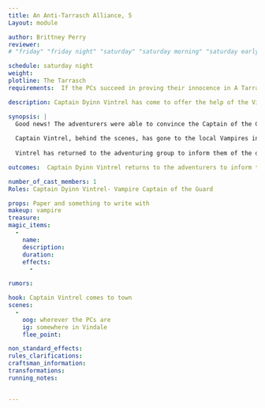 ```yaml
---
title: An Anti-Tarrasch Alliance, 5
Layout: module

author: Brittney Perry
reviewer: 
# "friday" "friday night" "saturday" "saturday morning" "saturday early afternoon" "saturday early evening" "saturday night" "reaction" "tavern setup" "townsfolk" "randoms"

schedule: saturday night
weight: 
plotline: The Tarrasch
requirements:  If the PCs succeed in proving their innocence in A Tarrasch Party, and also mention the one they hunt is a Litch at any time

description: Captain Dyinn Vintrel has come to offer the help of the Vindale vampires in the hunt for the Bishop.

synopsis: |
  Good news! The adventurers were able to convince the Captain of the Guard Vintrel that they are innocent, and ALSO mentioned that a Litch is who they are hunting (the Bishop, the Litch Qel'zak Elos).
  
  Captain Vintrel, behind the scenes, has gone to the local Vampires in charge and informed them that a rogue undead is operating on their land, has killed two vampires, and has escaped. The vampires agree to assist the adventurer group hunting the Litch.
  
  Vintrel has returned to the adventuring group to inform them of the decision and take reasonable requests for aid back to the Vampires in charge. You have a paper and writing utensil. 

outcomes:  Captain Dyinn Vintrel returns to the adventurers to inform them of an important decision

number_of_cast_members: 1
Roles: Captain Dyinn Vintrel- Vampire Captain of the Guard

props: Paper and something to write with 
makeup: vampire 
treasure: 
magic_items:
  - 
    name: 
    description:  
    duration: 
    effects: 
      - 

rumors: 

hook: Captain Vintrel comes to town
scenes: 
  - 
    oog: wherever the PCs are
    ig: somewhere in Vindale 
    flee_point: 

non_standard_effects: 
rules_clarifications: 
craftsman_information: 
transformations: 
running_notes: 


---
```

